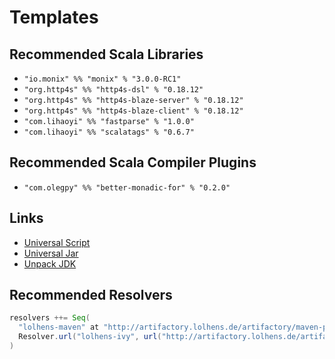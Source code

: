 # Templates

## Recommended Scala Libraries
- `"io.monix" %% "monix" % "3.0.0-RC1"`
- `"org.http4s" %% "http4s-dsl" % "0.18.12"`
- `"org.http4s" %% "http4s-blaze-server" % "0.18.12"`
- `"org.http4s" %% "http4s-blaze-client" % "0.18.12"`
- `"com.lihaoyi" %% "fastparse" % "1.0.0"`
- `"com.lihaoyi" %% "scalatags" % "0.6.7"`

## Recommended Scala Compiler Plugins
- `"com.olegpy" %% "better-monadic-for" % "0.2.0"`

## Links
- [Universal Script](https://gist.github.com/LolHens/ee821a5cd1b2031856b21a0e78e1ecc9)
- [Universal Jar](https://gist.github.com/LolHens/d04e239a499df499df4d4499934764af)
- [Unpack JDK](https://gist.github.com/LolHens/aab6ff2df06f9a24b308aa9b43e0e196)

## Recommended Resolvers
```sbt
resolvers ++= Seq(
  "lolhens-maven" at "http://artifactory.lolhens.de/artifactory/maven-public/",
  Resolver.url("lolhens-ivy", url("http://artifactory.lolhens.de/artifactory/ivy-public/"))(Resolver.ivyStylePatterns)
)
```
